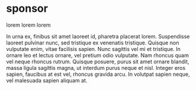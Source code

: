 # sponsor
lorem lorem lorem

In urna ex, finibus sit amet laoreet id, pharetra placerat lorem. Suspendisse laoreet pulvinar nunc, sed tristique ex venenatis tristique. Quisque non vulputate enim, vitae facilisis sapien. Nunc sagittis vel mi et tristique. In ornare leo et lectus ornare, vel pretium odio vulputate. Nam rhoncus quam vel neque rhoncus rutrum. Quisque posuere, purus sit amet ornare blandit, massa ligula sagittis magna, ut interdum purus neque et nisl. Integer eros sapien, faucibus at est vel, rhoncus gravida arcu. In volutpat sapien neque, vel malesuada sapien aliquam at.
